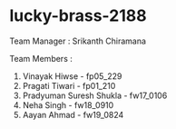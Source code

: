 # lucky-brass-2188


Team Manager : Srikanth Chiramana

 Team Members :
1. Vinayak Hiwse - fp05_229
2. Pragati Tiwari - fp01_210
3. Pradyuman Suresh Shukla - fw17_0106
4. Neha Singh - fw18_0910
5. Aayan Ahmad - fw19_0824
